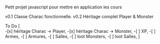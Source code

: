 Petit projet javascript pour mettre en application les cours

v0.1
    Classe Charac fonctionnelle.
v0.2
    Héritage complet
    Player & Monster

To Do
    [   
       -[x] héritage Charac -> Player,
       -[x] héritage Charac -> Monster,
       -[ ] XP,
       -[ ] Armes,
       -[ ] Armures,
       -[ ] Salles,
       -[ ] loot Monsters,
       -[ ] loot Salles,
    ]